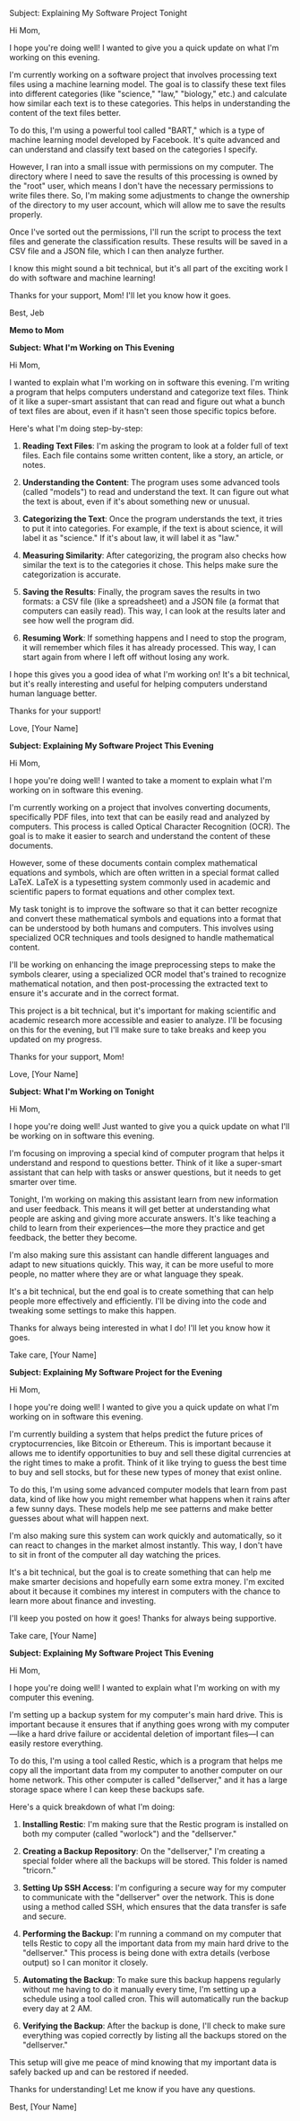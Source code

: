Subject: Explaining My Software Project Tonight

Hi Mom,

I hope you're doing well! I wanted to give you a quick update on what I'm working on this evening.

I'm currently working on a software project that involves processing text files using a machine learning model. The goal is to classify these text files into different categories (like "science," "law," "biology," etc.) and calculate how similar each text is to these categories. This helps in understanding the content of the text files better.

To do this, I'm using a powerful tool called "BART," which is a type of machine learning model developed by Facebook. It's quite advanced and can understand and classify text based on the categories I specify.

However, I ran into a small issue with permissions on my computer. The directory where I need to save the results of this processing is owned by the "root" user, which means I don't have the necessary permissions to write files there. So, I'm making some adjustments to change the ownership of the directory to my user account, which will allow me to save the results properly.

Once I've sorted out the permissions, I'll run the script to process the text files and generate the classification results. These results will be saved in a CSV file and a JSON file, which I can then analyze further.

I know this might sound a bit technical, but it's all part of the exciting work I do with software and machine learning!

Thanks for your support, Mom! I'll let you know how it goes.

Best,
Jeb

**Memo to Mom**

**Subject: What I'm Working on This Evening**

Hi Mom,

I wanted to explain what I'm working on in software this evening. I'm writing a program that helps computers understand and categorize text files. Think of it like a super-smart assistant that can read and figure out what a bunch of text files are about, even if it hasn't seen those specific topics before.

Here's what I'm doing step-by-step:

1. **Reading Text Files**: I'm asking the program to look at a folder full of text files. Each file contains some written content, like a story, an article, or notes.

2. **Understanding the Content**: The program uses some advanced tools (called "models") to read and understand the text. It can figure out what the text is about, even if it's about something new or unusual.

3. **Categorizing the Text**: Once the program understands the text, it tries to put it into categories. For example, if the text is about science, it will label it as "science." If it's about law, it will label it as "law."

4. **Measuring Similarity**: After categorizing, the program also checks how similar the text is to the categories it chose. This helps make sure the categorization is accurate.

5. **Saving the Results**: Finally, the program saves the results in two formats: a CSV file (like a spreadsheet) and a JSON file (a format that computers can easily read). This way, I can look at the results later and see how well the program did.

6. **Resuming Work**: If something happens and I need to stop the program, it will remember which files it has already processed. This way, I can start again from where I left off without losing any work.

I hope this gives you a good idea of what I'm working on! It's a bit technical, but it's really interesting and useful for helping computers understand human language better.

Thanks for your support!

Love,
[Your Name]

**Subject: Explaining My Software Project This Evening**

Hi Mom,

I hope you're doing well! I wanted to take a moment to explain what I'm working on in software this evening.

I'm currently working on a project that involves converting documents, specifically PDF files, into text that can be easily read and analyzed by computers. This process is called Optical Character Recognition (OCR). The goal is to make it easier to search and understand the content of these documents.

However, some of these documents contain complex mathematical equations and symbols, which are often written in a special format called LaTeX. LaTeX is a typesetting system commonly used in academic and scientific papers to format equations and other complex text.

My task tonight is to improve the software so that it can better recognize and convert these mathematical symbols and equations into a format that can be understood by both humans and computers. This involves using specialized OCR techniques and tools designed to handle mathematical content.

I'll be working on enhancing the image preprocessing steps to make the symbols clearer, using a specialized OCR model that's trained to recognize mathematical notation, and then post-processing the extracted text to ensure it's accurate and in the correct format.

This project is a bit technical, but it's important for making scientific and academic research more accessible and easier to analyze. I'll be focusing on this for the evening, but I'll make sure to take breaks and keep you updated on my progress.

Thanks for your support, Mom!

Love,
[Your Name]

**Subject: What I'm Working on Tonight**

Hi Mom,

I hope you're doing well! Just wanted to give you a quick update on what I'll be working on in software this evening.

I'm focusing on improving a special kind of computer program that helps it understand and respond to questions better. Think of it like a super-smart assistant that can help with tasks or answer questions, but it needs to get smarter over time.

Tonight, I'm working on making this assistant learn from new information and user feedback. This means it will get better at understanding what people are asking and giving more accurate answers. It's like teaching a child to learn from their experiences—the more they practice and get feedback, the better they become.

I'm also making sure this assistant can handle different languages and adapt to new situations quickly. This way, it can be more useful to more people, no matter where they are or what language they speak.

It's a bit technical, but the end goal is to create something that can help people more effectively and efficiently. I'll be diving into the code and tweaking some settings to make this happen.

Thanks for always being interested in what I do! I'll let you know how it goes.

Take care,
[Your Name]

**Subject: Explaining My Software Project for the Evening**

Hi Mom,

I hope you're doing well! I wanted to give you a quick update on what I'm working on in software this evening.

I'm currently building a system that helps predict the future prices of cryptocurrencies, like Bitcoin or Ethereum. This is important because it allows me to identify opportunities to buy and sell these digital currencies at the right times to make a profit. Think of it like trying to guess the best time to buy and sell stocks, but for these new types of money that exist online.

To do this, I'm using some advanced computer models that learn from past data, kind of like how you might remember what happens when it rains after a few sunny days. These models help me see patterns and make better guesses about what will happen next.

I'm also making sure this system can work quickly and automatically, so it can react to changes in the market almost instantly. This way, I don't have to sit in front of the computer all day watching the prices.

It's a bit technical, but the goal is to create something that can help me make smarter decisions and hopefully earn some extra money. I'm excited about it because it combines my interest in computers with the chance to learn more about finance and investing.

I'll keep you posted on how it goes! Thanks for always being supportive.

Take care,
[Your Name]

**Subject: Explaining My Software Project This Evening**

Hi Mom,

I hope you're doing well! I wanted to explain what I'm working on with my computer this evening.

I'm setting up a backup system for my computer's main hard drive. This is important because it ensures that if anything goes wrong with my computer—like a hard drive failure or accidental deletion of important files—I can easily restore everything.

To do this, I'm using a tool called Restic, which is a program that helps me copy all the important data from my computer to another computer on our home network. This other computer is called "dellserver," and it has a large storage space where I can keep these backups safe.

Here's a quick breakdown of what I'm doing:

1. **Installing Restic**: I'm making sure that the Restic program is installed on both my computer (called "worlock") and the "dellserver."

2. **Creating a Backup Repository**: On the "dellserver," I'm creating a special folder where all the backups will be stored. This folder is named "tricorn."

3. **Setting Up SSH Access**: I'm configuring a secure way for my computer to communicate with the "dellserver" over the network. This is done using a method called SSH, which ensures that the data transfer is safe and secure.

4. **Performing the Backup**: I'm running a command on my computer that tells Restic to copy all the important data from my main hard drive to the "dellserver." This process is being done with extra details (verbose output) so I can monitor it closely.

5. **Automating the Backup**: To make sure this backup happens regularly without me having to do it manually every time, I'm setting up a schedule using a tool called cron. This will automatically run the backup every day at 2 AM.

6. **Verifying the Backup**: After the backup is done, I'll check to make sure everything was copied correctly by listing all the backups stored on the "dellserver."

This setup will give me peace of mind knowing that my important data is safely backed up and can be restored if needed.

Thanks for understanding! Let me know if you have any questions.

Best,
[Your Name]
